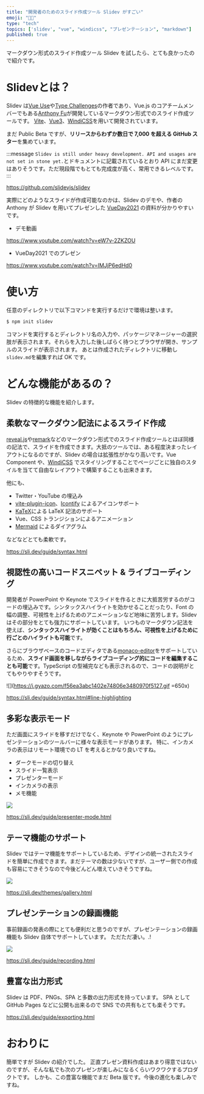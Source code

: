 ```yaml
---
title: "開発者のためのスライド作成ツール Slidev がすごい"
emoji: "👨‍💻"
type: "tech"
topics: ['slidev', "vue", "windicss", "プレゼンテーション", "markdown"]
published: true
---
```


マークダウン形式のスライド作成ツール Slidev を試したら、とても良かったので紹介です。

# Slidevとは？
Slidev は[Vue Use](https://github.com/vueuse/vueuse)や[Type Challenges](https://github.com/type-challenges/type-challenges)の作者であり、Vue.js のコアチームメンバーでもある[Anthony Fu](https://github.com/antfu)が開発しているマークダウン形式でのスライド作成ツールです。
[Vite](https://github.com/vitejs/vite)、[Vue3](https://github.com/vuejs/vue-next)、[WindiCSS](https://github.com/windicss/windicss)を用いて開発されています。

まだ Public Beta ですが、**リリースからわずか数日で 7,000 を超える GitHub スター**を集めています。

:::message 
`Slidev is still under heavy development. API and usages are not set in stone yet.`とドキュメントに記載されているとおり API にまだ変更はありそうです。ただ現段階でもとても完成度が高く、常用できるレベルです。
:::

https://github.com/slidevjs/slidev

実際にどのようなスライドが作成可能なのかは、Slidev のデモや、作者の Anthony が Slidev を用いてプレゼンした [VueDay2021](https://2021.vueday.it) の資料が分かりやすいです。

- デモ動画

https://www.youtube.com/watch?v=eW7v-2ZKZOU


- VueDay2021 でのプレゼン

https://www.youtube.com/watch?v=IMJjP6edHd0

# 使い方

任意のディレクトリで以下コマンドを実行するだけで環境は整います。

```bash
$ npm init slidev
```

コマンドを実行するとディレクトリ名の入力や、パッケージマネージャーの選択肢が表示されます。それらを入力した後しばらく待つとブラウザが開き、サンプルのスライドが表示されます。
あとは作成されたディレクトリに移動し`slidev.md`を編集すれば OK です。

# どんな機能があるの？
Slidev の特徴的な機能を紹介します。

## 柔軟なマークダウン記法によるスライド作成

[reveal.js](https://revealjs.com/)や[remark](https://github.com/remarkjs/remark)などのマークダウン形式でのスライド作成ツールとほぼ同様の記法で、スライドを作成できます。大抵のツールでは、ある程度決まったレイアウトになるのですが、Slidev の場合は拡張性がかなり高いです。Vue Component や、[WindiCSS](https://github.com/windicss/windicss) でスタイリングすることでページごとに独自のスタイルを当てて自由なレイアウトで構築することも出来きます。

他にも、

- Twitter・YouTube の埋込み
- [vite-plugin-icon](https://github.com/antfu/vite-plugin-icons)、[Icontify](https://github.com/iconify/iconify) によるアイコンサポート
- [KaTeX](https://katex.org/)による LaTeX 記法のサポート
- Vue、CSS トランジションによるアニメーション
- [Mermaid](https://mermaid-js.github.io/mermaid) によるダイアグラム

などなどとても柔軟です。

https://sli.dev/guide/syntax.html


## 視認性の高いコードスニペット & ライブコーディング
開発者が PowerPoint や Keynote でスライドを作るときに大抵苦労するのがコードの埋込みです。シンタックスハイライトを効かせることだったり、Font の幅の調整、可視性を上げるためのアニメーションなど地味に苦労します。Slidev はその部分をとても強力にサポートしています。
いつものマークダウン記法を使えば、**シンタックスハイライトが効くことはもちろん、可視性を上げるために行ごとのハイライトも可能**です。

さらにブラウザベースのコードエディタである[monaco-editor](https://github.com/Microsoft/monaco-editor)をサポートしているため、**スライド画面を移しながらライブコーディング的にコードを編集することも可能**です。TypeScript の型補完なども表示されるので、コードの説明がとてもやりやすそうです。


![](https://i.gyazo.com/f56ea3abc1402e74806e3480970f5127.gif =650x)


https://sli.dev/guide/syntax.html#line-highlighting

## 多彩な表示モード
ただ画面にスライドを移すだけでなく、Keynote や PowerPoint のようにプレゼンテーションのツールバーに様々な表示モードがあります。
特に、インカメラの表示はリモート環境での LT を考えるとかなり良いですね。

- ダークモードの切り替え
- スライド一覧表示
- プレゼンターモード
- インカメラの表示
- メモ機能

![](https://i.gyazo.com/7702cd5573225807ae7250868c879813.gif)


https://sli.dev/guide/presenter-mode.html

## テーマ機能のサポート

Slidev ではテーマ機能をサポートしているため、デザインの統一されたスライドを簡単に作成できます。まだテーマの数は少ないですが、ユーザー側での作成も容易にできそうなので今後どんどん増えていきそうですね。

![](https://i.gyazo.com/ef8ea0d97dbdab9155bf75971ae9932e.png)


https://sli.dev/themes/gallery.html
## プレゼンテーションの録画機能

事前録画の発表の際にとても便利だと思うのですが、プレゼンテーションの録画機能も Slidev 自体でサポートしています。
ただただ凄い。.!

![](https://i.gyazo.com/0e90c81a250bf673973b1c8f6515d827.png)

https://sli.dev/guide/recording.html

## 豊富な出力形式

Slidev は PDF、PNGs、SPA と多数の出力形式を持っています。
SPA として GitHub Pages などに公開も出来るので SNS での共有もとても楽そうです。

https://sli.dev/guide/exporting.html

# おわりに
簡単ですが Slidev の紹介でした。
正直プレゼン資料作成はあまり得意ではないのですが、そんな私でも次のプレゼンが楽しみになるくらいワクワクするプロダクトです。
しかも、この豊富な機能でまだ Beta 版です。今後の進化も楽しみですね。